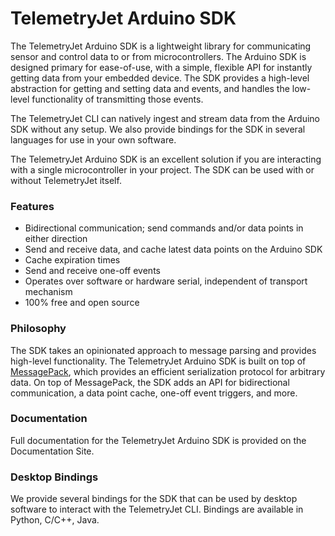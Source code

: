 # TelemetryJet Arduino SDK

The TelemetryJet Arduino SDK is a lightweight library for communicating sensor and control data to or from microcontrollers. The Arduino SDK is designed primary for ease-of-use, with a simple, flexible API for instantly getting data from your embedded device. The SDK provides a high-level abstraction for getting and setting data and events, and handles the low-level functionality of transmitting those events.

The TelemetryJet CLI can natively ingest and stream data from the Arduino SDK without any setup. We also provide bindings for the SDK in several languages for use in your own software.

The TelemetryJet Arduino SDK is an excellent solution if you are interacting with a single microcontroller in your project. The SDK can be used with or without TelemetryJet itself.


### Features
- Bidirectional communication; send commands and/or data points in either direction
- Send and receive data, and cache latest data points on the Arduino SDK
- Cache expiration times
- Send and receive one-off events
- Operates over software or hardware serial, independent of transport mechanism
- 100% free and open source


### Philosophy
The SDK takes an opinionated approach to message parsing and provides high-level functionality.
The TelemetryJet Arduino SDK is built on top of [MessagePack](https://msgpack.org/index.html), which provides an efficient serialization protocol for arbitrary data. On top of MessagePack, the SDK adds
an API for bidirectional communication, a data point cache, one-off event triggers, and more.

### Documentation
Full documentation for the TelemetryJet Arduino SDK is provided on the Documentation Site.

### Desktop Bindings

We provide several bindings for the SDK that can be used by desktop software to interact with the 
TelemetryJet CLI. Bindings are available in Python, C/C++, Java.